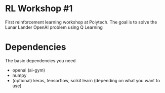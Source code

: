 # RL Workshop #1
First reinforcement learning workshop at Polytech. The goal is to solve the Lunar Lander OpenAI problem using Q Learning
# Dependencies
The basic dependencies you need 
* openai (ai-gym)
* numpy
* (optional) keras, tensorflow, scikit learn (depending on what you want to use)
